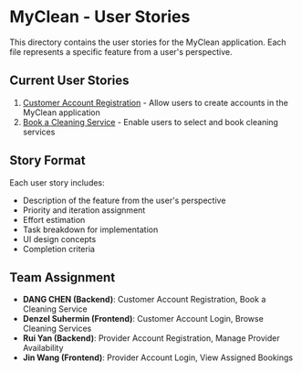 # MyClean - User Stories

This directory contains the user stories for the MyClean application. Each file represents a specific feature from a user's perspective.

## Current User Stories

1. [Customer Account Registration](./user_story_customer_account_registration.md) - Allow users to create accounts in the MyClean application
2. [Book a Cleaning Service](./user_story_book_cleaning_service.md) - Enable users to select and book cleaning services

## Story Format

Each user story includes:
- Description of the feature from the user's perspective
- Priority and iteration assignment
- Effort estimation
- Task breakdown for implementation
- UI design concepts
- Completion criteria

## Team Assignment

- **DANG CHEN (Backend)**: Customer Account Registration, Book a Cleaning Service
- **Denzel Suhermin (Frontend)**: Customer Account Login, Browse Cleaning Services
- **Rui Yan (Backend)**: Provider Account Registration, Manage Provider Availability
- **Jin Wang (Frontend)**: Provider Account Login, View Assigned Bookings
